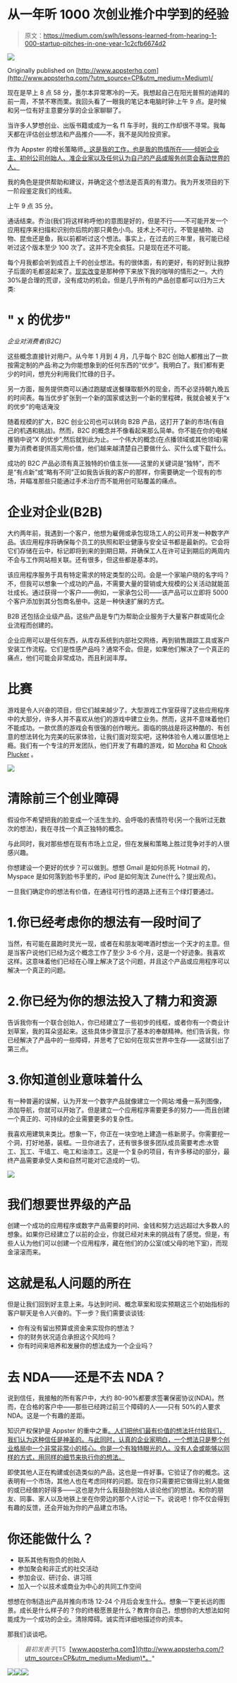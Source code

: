 # 从一年听 1000 次创业推介中学到的经验

> 原文：<https://medium.com/swlh/lessons-learned-from-hearing-1-000-startup-pitches-in-one-year-1c2cfb6674d2>

![](img/40c9d7c96dcb79a0dea17ea2ae78850d.png)

Originally published on [http://www.appsterhq.com](http://www.appsterhq.com/?utm_source=CP&utm_medium=Medium)/

现在是早上 8 点 58 分，墨尔本异常寒冷的一天。我想起自己在阳光普照的迪拜的前一周，不禁不寒而栗。我回头看了一眼我的笔记本电脑时钟:上午 9 点。是时候和另一位有好主意要分享的企业家聊聊了。

当许多人梦想创业、出版书籍或成为一名 f1 车手时，我的工作却很不寻常。我每天都在评估创业想法和产品推介——不，我不是风险投资家。

作为 Appster 的增长策略师[，这是我的工作，也是我的热情所在——倾听企业主、初创公司创始人、准企业家以及任何认为自己的产品或服务创意会轰动世界的人。](http://www.appsterhq.com/?utm_source=CP&utm_medium=Medium)

我的角色是提供帮助和建议，并确定这个想法是否真的有潜力。我为开发项目的下一阶段鉴定我们的线索。

上午 9 点 35 分。

通话结束。乔治(我们将这样称呼他)的意图是好的，但是不行——不可能开发一个应用程序来扫描和识别你后院的那只黄色小鸟。技术上不可行。不管是植物、动物、昆虫还是鱼，我以前都听过这个想法。事实上，在过去的三年里，我可能已经听过这个版本至少 100 次了。这并不完全疯狂。只是现在还不可能。

每个月我都会听到成百上千的创业想法。有的很体面，有的更好，有的好到让我脖子后面的毛都竖起来了。[现实改变](https://itunes.apple.com/us/app/realifex-your-life-tracker/id962955498?mt=8)是那种停下来放下我的咖啡的情形之一。大约 30%是合理的荒谬，没有成功的机会。但是几乎所有的产品创意都可以归为三大类:

# " x 的优步"

*企业对消费者(B2C)*

这些概念直接针对用户。从今年 1 月到 4 月，几乎每个 B2C 创始人都推出了一款按需定制的产品:称之为你能想象到的任何东西的“优步”。我明白了。我们都有更少的时间，想充分利用我们忙碌的日子。

另一方面，服务提供商可以通过跑腿或送餐赚取额外的现金，而不必坚持朝九晚五的时间表。每当优步扩张到一个新的国家或达到一个新的里程碑，我就会被关于“x 的优步”的电话淹没

随着规模的扩大，B2C 创业公司也可以转向 B2B 产品，这打开了新的市场(有自己的机遇和挑战)。然而，B2C 的概念并不像看起来那么简单。你不能在你的电梯推销中说“X 的优步”,然后就到此为止。一个伟大的概念(在点播领域或其他领域)需要为消费者提供高实用价值，他们越来越清楚自己要做什么、买什么或下载什么。

成功的 B2C 产品必须有真正独特的价值主张——这里的关键词是“独特”，而不是“有点新”或“略有不同”正如我告诉我的客户的那样，你需要确定一个现有的市场，并瞄准那些只能通过手术治疗而不能用创可贴覆盖的痛点。

# 企业对企业(B2B)

大约两年前，我遇到一个客户，他想为雇佣或承包现场工人的公司开发一种数字产品。该应用程序将确保每个员工的执照和职业健康与安全证书都是最新的。它会将它们存储在云中，标记即将到来的到期日期，并确保工人在许可证到期后的两周内不会与工作网站相关联。还有很多，但这些都是基本的。

该应用程序服务于具有特定需求的特定类型的公司。会是一个家喻户晓的名字吗？不，但我可以想象一个成功的产品，不需要大量的营销或大规模的公关活动就能茁壮成长。通过获得一个客户——例如，一家承包公司——该产品可以立即将 5000 个客户添加到其分包商名册中。这是一种快速扩展的方式。

B2B 还包括企业级产品，这些产品是专门为帮助企业服务于大量客户群或简化企业流程而创建的。

企业应用可以是任何东西，从库存系统到内部社交网络，再到销售跟踪工具或客户安装工作流程。它们是性感产品吗？通常不会。但是，如果他们解决了一个真正的痛点，他们可能会非常成功，而且利润丰厚。

# 比赛

游戏是令人兴奋的项目，但它们越来越少了。大型游戏工作室获得了这些应用程序中的大部分，许多人并不喜欢从他们的游戏中建立业务。然而，这并不意味着他们不能成功。一款优质的游戏会有很强的创作眼光。面临的挑战是将这种酷的、有创意的想法转化为完美的玩家体验，让我们面对现实吧，这种体验令人难以置信地上瘾。我们有一个专注的开发团队，他们开发了有趣的游戏，如 [Morpha](https://itunes.apple.com/tw/app/id968227263) 和 [Chook Plucker](https://itunes.apple.com/us/app/chook-pluck/id976029810?mt=8) 。

![](img/ff811e5411d3d848044bea181b543a97.png)

# 清除前三个创业障碍

假设你不希望把我的脸变成一个活生生的、会呼吸的表情符号(另一个我听过无数次的想法)，我在寻找一个真正独特的概念。

与此同时，我对那些想在现有市场上立足，但在发展和策略上胜过竞争对手的人很感兴趣。

你想建设一个更好的优步？可以做到。想想 Gmail 是如何杀死 Hotmail 的，Myspace 是如何落到脸书手里的，iPod 是如何淘汰 Zune(什么？提出观点)。

一旦我们确定你的想法有价值，在通往可行性的道路上还有三个绿灯要通过。

# 1.你已经考虑你的想法有一段时间了

当然，有可能在晨跑时灵光一现，或者在和朋友喝啤酒时想出一个天才的主意。但是当客户说他们已经为这个概念工作了至少 3-6 个月，这是一个好迹象。我喜欢这样。这意味着他们已经在心理上解决了这个问题，并且这个产品或应用程序可以解决一个真正的问题。

# 2.你已经为你的想法投入了精力和资源

告诉我你有一个联合创始人，你已经建立了一些初步的线框，或者你有一个商业计划草案，我的耳朵竖起来。这些具体步骤显示了基本的奉献精神。他们告诉我，你已经解决了产品中的一些障碍，并思考了它如何在现实世界中生存——这就引出了第三点。

# 3.你知道创业意味着什么

有一种普遍的误解，认为开发一个数字产品就像建立一个网站:堆叠一系列图像，添加导航，你就可以开始了。但是建立一个应用程序需要更多的努力——而且创建一个真正的、可持续的企业需要更多的复杂性。

我喜欢用建筑来类比。想象一下，你正在一块空地上建造一栋新房子。你需要挖一个洞，打好地基，装框。一旦你进去了，还有很多很多团队成员需要考虑:水管工、瓦工、干墙工、电工和油漆工。这是一个复杂的项目，有许多移动的部分，最终产品需要承受人类和自然可能对它造成的一切。

![](img/141421d7666016ab9f3110d32903a671.png)

# 我们想要世界级的产品

创建一个成功的应用程序或数字产品需要的时间、金钱和努力远远超过大多数人的想象。如果你已经建立了以前的企业，你就已经对未来的挑战有了感觉。但是，有些人认为他们可以创建一个应用程序，藏在他们的办公室(或父母的地下室)，而现金滚滚而来。

# 这就是私人问题的所在

但是让我们回到好主意上来。与达到时间、概念草案和现实预期这三个初始指标的客户聊天是令人兴奋的。下一步？我们需要谈谈钱:

*   你有没有留出预算或资金来实现你的想法？
*   你的财务状况适合承担这个风险吗？
*   你有时间来培养和发展你的想法成为一个企业吗？

# 去 NDA——还是不去 NDA？

说到信任，我接触的所有客户中，大约 80-90%都要求签署保密协议(NDA)。然而，在合格的客户中——那些已经跨过前三个障碍的人——只有 50%的人要求 NDA。这是一个有趣的差距。

知识产权保护是 Appster 的重中之重[。人们把他们最有价值的想法托付给我们，我们认为这种信任是神圣的。与此同时，认真的企业家明白，一个想法只是整个创业格局中一个非常非常小的核心。你是一个有独特眼光的人。没有人会或能够以同样的方式，用同样的细节来执行你的想法。](http://www.appsterhq.com/?utm_source=CP&utm_medium=Medium)

即使其他人正在构建或创造类似的产品，这也是一件好事。它验证了你的概念。这表明有一个市场，其他人也在考虑同样的问题。现在你只需要把它做得比别人能做的或已经做的好得多——这也是为什么我鼓励创始人谈论他们的想法。和你的朋友、同事、家人以及地铁上坐在你旁边的那个人讨论一下。说说吧！你不仅会得到有趣的反馈，还会开始为你的产品建立市场。

# 你还能做什么？

*   联系其他有抱负的创始人
*   参加聚会和非正式的社交活动
*   参加会议、研讨会、讲习班
*   加入一个以技术或商业为中心的共同工作空间

想想在你制造出产品并推向市场 12-24 个月后会发生什么。想象一下更长远的图景。成长是什么样子的？你的终极愿景是什么？教育你自己，想想你的大想法如何能成为一个成功的企业。清除障碍。诚实而详细地描述你的资本。

那我们谈谈吧。

> *最初发表于*[T5【www.appsterhq.com】](http://www.appsterhq.com/?utm_source=CP&utm_medium=Medium)*。*

![](img/70cd62e4bfba19568e87ab10ede853cf.png)[![](img/6bef8c094c3fd7e8cab8dcc21d8ec425.png)](http://www.appsterhq.com/?utm_source=CP&utm_medium=Medium)![](img/70cd62e4bfba19568e87ab10ede853cf.png)